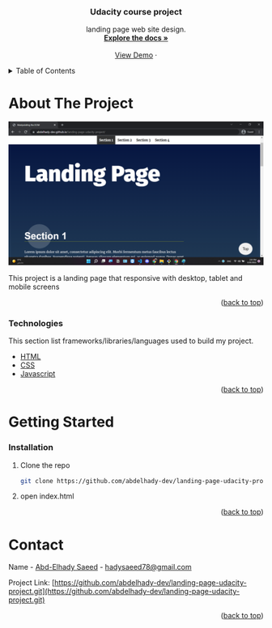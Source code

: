 <div id="top"></div>
<!-- PROJECT SHIELDS -->
<!--
*** I'm using markdown "reference style" links for readability.
*** Reference links are enclosed in brackets [ ] instead of parentheses ( ).
*** See the bottom of this document for the declaration of the reference variables
*** for contributors-url, forks-url, etc. This is an optional, concise syntax you may use.
*** https://www.markdownguide.org/basic-syntax/#reference-style-links
-->


<!-- PROJECT LOGO -->
<br />
<div align="center">
  <h3 align="center">Udacity course project</h3>

  <p align="center">
    landing page web site design.
    <br />
    <a href="https://github.com/abdelhady-dev/landing-page-udacity-project"><strong>Explore the docs »</strong></a>
    <br />
    <br />
    <a href="https://abdelhady-dev.github.io/landing-page-udacity-project/">View Demo</a>
    ·
  </p>
</div>



<!-- TABLE OF CONTENTS -->
<details>
  <summary>Table of Contents</summary>
  <ol>
    <li>
      <a href="#about-the-project">About The Project</a></li>
    <li>
      <a href="#getting-started">Getting Started</a>
      <ul>
        <li><a href="#installation">Installation</a></li>
      </ul>
    </li>
    <li><a href="#contact">Contact</a></li>
  </ol>
</details>



<!-- ABOUT THE PROJECT -->
# About The Project

[![Product Name Screen Shot][product-screenshot]](https://abdelhady-dev.github.io/landing-page-udacity-project/)

This project is a landing page that responsive with desktop, tablet and mobile screens

<p align="right">(<a href="#top">back to top</a>)</p>



### Technologies

This section list frameworks/libraries/languages used to build my project.

* [HTML](https://developer.mozilla.org/en-US/docs/Web/HTML)
* [CSS](https://www.w3schools.com/css/)
* [Javascript](https://www.w3schools.com/js/)

<p align="right">(<a href="#top">back to top</a>)</p>



<!-- GETTING STARTED -->
# Getting Started

### Installation

1. Clone the repo
   ```sh
   git clone https://github.com/abdelhady-dev/landing-page-udacity-project.git
   ```
2. open index.html

<p align="right">(<a href="#top">back to top</a>)</p>




<!-- CONTACT -->
# Contact

Name - [Abd-Elhady Saeed](https://www.linkedin.com/in/abd-elhady-saeed-404385205/) - hadysaeed78@gmail.com

Project Link: [https://github.com/abdelhady-dev/landing-page-udacity-project.git](https://github.com/abdelhady-dev/landing-page-udacity-project.git)

<p align="right">(<a href="#top">back to top</a>)</p>



<!-- MARKDOWN LINKS & IMAGES -->
<!-- https://www.markdownguide.org/basic-syntax/#reference-style-links -->
[product-screenshot]: shot.png
